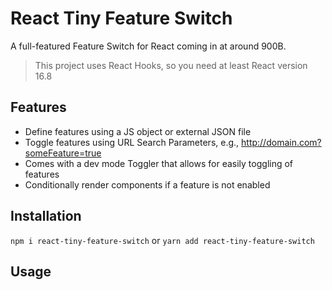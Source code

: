 # React Tiny Feature Switch

A full-featured Feature Switch for React coming in at around 900B.

> This project uses React Hooks, so you need at least React version 16.8

## Features
- Define features using a JS object or external JSON file
- Toggle features using URL Search Parameters, e.g., http://domain.com?someFeature=true
- Comes with a dev mode Toggler that allows for easily toggling of features
- Conditionally render components if a feature is not enabled

## Installation
`npm i react-tiny-feature-switch` or `yarn add react-tiny-feature-switch`

## Usage
###  
